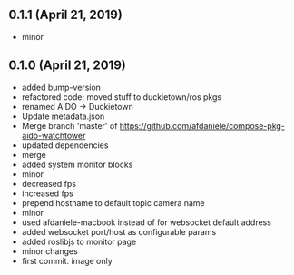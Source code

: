 ## 0.1.1 (April 21, 2019)
  - minor

## 0.1.0 (April 21, 2019)
  - added bump-version
  - refactored code; moved stuff to duckietown/ros pkgs
  - renamed AIDO -> Duckietown
  - Update metadata.json
  - Merge branch 'master' of https://github.com/afdaniele/compose-pkg-aido-watchtower
  - updated dependencies
  - merge
  - added system monitor blocks
  - minor
  - decreased fps
  - increased fps
  - prepend hostname to default topic camera name
  - minor
  - used afdaniele-macbook instead of  for websocket default address
  - added websocket port/host as configurable params
  - added roslibjs to monitor page
  - minor changes
  - first commit. image only

